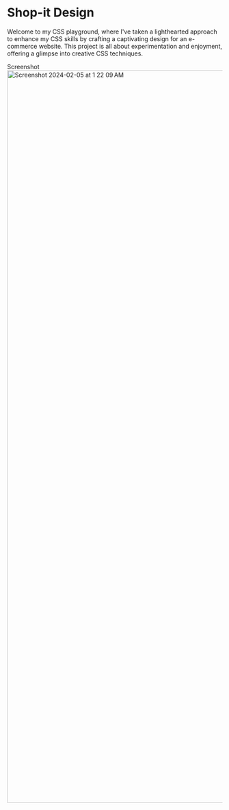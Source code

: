 # Shop-it Design

Welcome to my CSS playground, where I've taken a lighthearted approach to enhance my CSS skills by crafting a captivating design for an e-commerce website. This project is all about experimentation and enjoyment, offering a glimpse into creative CSS techniques.

Screenshot
<img width="1710" alt="Screenshot 2024-02-05 at 1 22 09 AM" src="https://github.com/AkashGoindi/shopit-design/assets/41852582/113a7f09-cf15-4aef-82ce-c6c23875352e">
